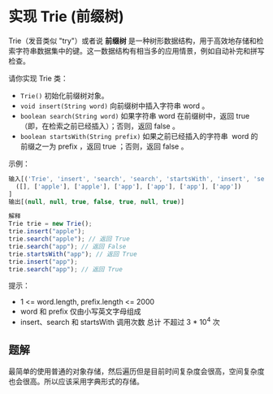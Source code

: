 # 实现 Trie (前缀树)

Trie（发音类似 "try"）或者说 **前缀树** 是一种树形数据结构，用于高效地存储和检索字符串数据集中的键。这一数据结构有相当多的应用情景，例如自动补完和拼写检查。

请你实现 Trie 类：

- `Trie()` 初始化前缀树对象。
- `void insert(String word)` 向前缀树中插入字符串 word 。
- `boolean search(String word)` 如果字符串 word 在前缀树中，返回 true（即，在检索之前已经插入）；否则，返回 false 。
- `boolean startsWith(String prefix)` 如果之前已经插入的字符串  word 的前缀之一为 prefix ，返回 true ；否则，返回 false 。

示例：

```ts
输入[('Trie', 'insert', 'search', 'search', 'startsWith', 'insert', 'search')][
  ([], ['apple'], ['apple'], ['app'], ['app'], ['app'], ['app'])
]
输出[(null, null, true, false, true, null, true)]

解释
Trie trie = new Trie();
trie.insert("apple");
trie.search("apple"); // 返回 True
trie.search("app"); // 返回 False
trie.startsWith("app"); // 返回 True
trie.insert("app");
trie.search("app"); // 返回 True
```

提示：

- 1 <= word.length, prefix.length <= 2000
- word 和 prefix 仅由小写英文字母组成
- insert、search 和 startsWith 调用次数 总计 不超过 3 \* 10<sup>4</sup> 次

## 题解

最简单的使用普通的对象存储，然后遍历但是目前时间复杂度会很高，空间复杂度也会很高。所以应该采用字典形式的存储。
